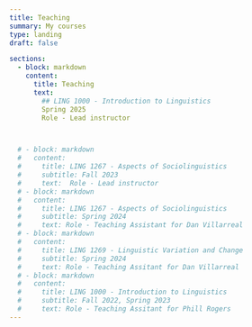 ```yaml
---
title: Teaching
summary: My courses
type: landing
draft: false

sections:
  - block: markdown
    content:
      title: Teaching
      text: 
        ## LING 1000 - Introduction to Linguistics
        Spring 2025
        Role - Lead instructor



  # - block: markdown
  #   content:
  #     title: LING 1267 - Aspects of Sociolinguistics
  #     subtitle: Fall 2023
  #     text:  Role - Lead instructor
  # - block: markdown
  #   content:
  #     title: LING 1267 - Aspects of Sociolinguistics
  #     subtitle: Spring 2024
  #     text: Role - Teaching Assistant for Dan Villarreal
  # - block: markdown
  #   content:
  #     title: LING 1269 - Linguistic Variation and Change
  #     subtitle: Spring 2024
  #     text: Role - Teaching Assitant for Dan Villarreal
  # - block: markdown
  #   content:
  #     title: LING 1000 - Introduction to Linguistics
  #     subtitle: Fall 2022, Spring 2023
  #     text: Role - Teaching Assitant for Phill Rogers
---
```


